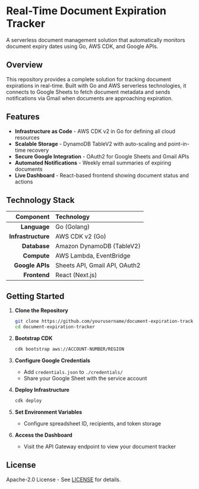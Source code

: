 # Real-Time Document Expiration Tracker

A serverless document management solution that automatically monitors document expiry dates using Go, AWS CDK, and Google APIs.

## Overview

This repository provides a complete solution for tracking document expirations in real-time. Built with Go and AWS serverless technologies, it connects to Google Sheets to fetch document metadata and sends notifications via Gmail when documents are approaching expiration.

## Features

- **Infrastructure as Code** - AWS CDK v2 in Go for defining all cloud resources
- **Scalable Storage** - DynamoDB TableV2 with auto-scaling and point-in-time recovery
- **Secure Google Integration** - OAuth2 for Google Sheets and Gmail APIs
- **Automated Notifications** - Weekly email summaries of expiring documents
- **Live Dashboard** - React-based frontend showing document status and actions

## Technology Stack

| Component | Technology |
|----------:|:-----------|
| **Language** | Go (Golang) |
| **Infrastructure** | AWS CDK v2 (Go) |
| **Database** | Amazon DynamoDB (TableV2) |
| **Compute** | AWS Lambda, EventBridge |
| **Google APIs** | Sheets API, Gmail API, OAuth2 |
| **Frontend** | React (Next.js) |

## Getting Started

1. **Clone the Repository**
   ```bash
   git clone https://github.com/yourusername/document-expiration-tracker.git
   cd document-expiration-tracker
   ```

2. **Bootstrap CDK**
   ```bash
   cdk bootstrap aws://ACCOUNT-NUMBER/REGION
   ```

3. **Configure Google Credentials**
   - Add `credentials.json` to `./credentials/`
   - Share your Google Sheet with the service account

4. **Deploy Infrastructure**
   ```bash
   cdk deploy
   ```

5. **Set Environment Variables**
   - Configure spreadsheet ID, recipients, and token storage

6. **Access the Dashboard**
   - Visit the API Gateway endpoint to view your document tracker

## License

Apache-2.0 License - See [LICENSE](LICENSE) for details.

